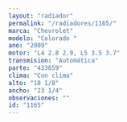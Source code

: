 ```yaml
---
layout: "radiador"
permalink: "/radiadores/1165/"
marca: "Chevrolet"
modelo: "Colorado "
ano: "2009"
motor: "L4 2.8 2.9, L5 3.5 3.7"
transmision: "Automática"
parte: "433859"
clima: "Con clima"
alto: "18 1/8"
ancho: "23 1/4"
observaciones: ""
id: "1165"
---
```


